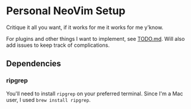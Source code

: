 # Personal NeoVim Setup

Critique it all you want, if it works for me it works for me y'know.

For plugins and other things I want to implement, see [TODO.md](/TODO.md).
Will also add issues to keep track of complications.

## Dependencies

### ripgrep

You'll need to install `ripgrep` on your preferred terminal. Since I'm a Mac user, I used `brew install ripgrep`.
